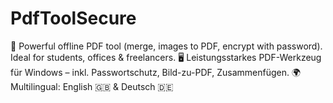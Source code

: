 # PdfToolSecure
🧰 Powerful offline PDF tool (merge, images to PDF, encrypt with password). Ideal for students, offices &amp; freelancers.   🖥️ Leistungsstarkes PDF-Werkzeug für Windows – inkl. Passwortschutz, Bild-zu-PDF, Zusammenfügen.   🌍 Multilingual: English 🇬🇧 &amp; Deutsch 🇩🇪
